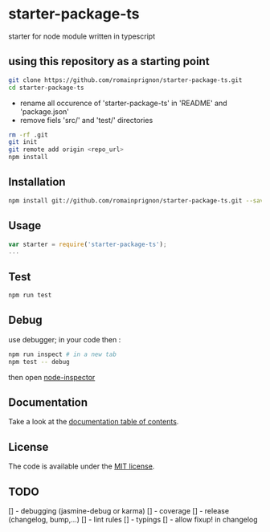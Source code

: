 # starter-package-ts

starter for node module written in typescript

## using this repository as a starting point

```sh
git clone https://github.com/romainprignon/starter-package-ts.git
cd starter-package-ts
```

* rename all occurence of 'starter-package-ts' in 'README' and 'package.json'
* remove fiels 'src/' and 'test/' directories

```sh
rm -rf .git
git init
git remote add origin <repo_url>
npm install
```

## Installation

```sh
npm install git://github.com/romainprignon/starter-package-ts.git --save
```

## Usage

```js
var starter = require('starter-package-ts');
...
```

## Test

```sh
npm run test
```

## Debug

use debugger; in your code then :
```sh
npm run inspect # in a new tab
npm test -- debug
```
then open [node-inspector](http://127.0.0.1:8080/debug?port=5858)

## Documentation

Take a look at the [documentation table of contents](doc/TOC.md).

## License

The code is available under the [MIT license](LICENSE.md).

## TODO
[] - debugging (jasmine-debug or karma)
[] - coverage
[] - release (changelog, bump,...)
[] - lint rules
[] - typings
[] - allow fixup! in changelog
